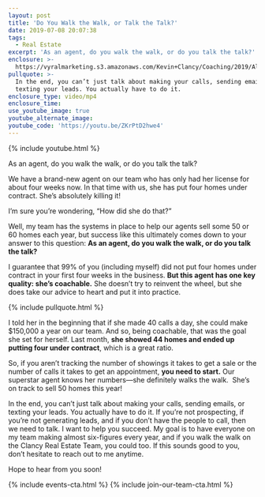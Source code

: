 ```yaml
---
layout: post
title: 'Do You Walk the Walk, or Talk the Talk?'
date: 2019-07-08 20:07:38
tags:
  - Real Estate
excerpt: 'As an agent, do you walk the walk, or do you talk the talk?'
enclosure: >-
  https://vyralmarketing.s3.amazonaws.com/Kevin+Clancy/Coaching/2019/Albany+Real+Estate+Agent-+Coaching-+Do+You+Walk+the+Walk+or+Talk+the+Talk_.mp4
pullquote: >-
  In the end, you can’t just talk about making your calls, sending emails, or
  texting your leads. You actually have to do it.
enclosure_type: video/mp4
enclosure_time:
use_youtube_image: true
youtube_alternate_image:
youtube_code: 'https://youtu.be/ZKrPtD2hwe4'
---
```


{% include youtube.html %}

As an agent, do you walk the walk, or do you talk the talk?

We have a brand-new agent on our team who has only had her license for about four weeks now. In that time with us, she has put four homes under contract. She’s absolutely killing it\!

I’m sure you’re wondering, “How did she do that?”

Well, my team has the systems in place to help our agents sell some 50 or 60 homes each year, but success like this ultimately comes down to your answer to this question: **As an agent, do you walk the walk, or do you talk the talk?**

I guarantee that 99% of you (including myself) did not put four homes under contract in your first four weeks in the business. **But this agent has one key quality: she’s coachable.** She doesn’t try to reinvent the wheel, but she does take our advice to heart and put it into practice.

{% include pullquote.html %}

I told her in the beginning that if she made 40 calls a day, she could make $150,000 a year on our team. And so, being coachable, that was the goal she set for herself. Last month, **she showed 44 homes and ended up putting four under contract**, which is a great ratio.

So, if you aren’t tracking the number of showings it takes to get a sale or the number of calls it takes to get an appointment, **you need to start.** Our superstar agent knows her numbers—she definitely walks the walk. &nbsp;She’s on track to sell 50 homes this year\!

In the end, you can’t just talk about making your calls, sending emails, or texting your leads. You actually have to do it. If you’re not prospecting, if you’re not generating leads, and if you don’t have the people to call, then we need to talk. I want to help you succeed. My goal is to have everyone on my team making almost six-figures every year, and if you walk the walk on the Clancy Real Estate Team, you could too. If this sounds good to you, don’t hesitate to reach out to me anytime.

Hope to hear from you soon\!

{% include events-cta.html %} {% include join-our-team-cta.html %}